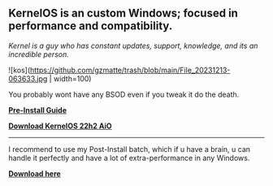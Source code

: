 ## KernelOS is an custom Windows; focused in performance and compatibility.

*Kernel is a guy who has constant updates, support, knowledge, and its an incredible person.*

![kos](https://github.com/gzmatte/trash/blob/main/File_20231213-063633.jpg | width=100)

You probably wont have any BSOD even if you tweak it do the death.

**[Pre-Install Guide](https://docs.google.com/document/d/1E7er38lWVD44Q3SaCMgO8CQEMQwNMz7O45l9aAYDcdQ/)**

**[Download KernelOS 22h2 AiO](https://discord.gg/kernelos)**

----

I recommend to use my Post-Install batch, which if u have a brain, u can handle it perfectly and have a lot of extra-performance in any Windows.

**[Download here](https://github.com/gzmatte/atr)**
